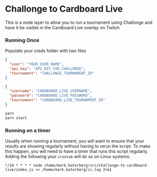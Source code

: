 # Challonge to Cardboard Live

This is a node layer to allow you to run a tournament using Challonge and have it be visible in the Cardboard Live overlay on Twitch

### Running Once

Populate your creds folder with two files
```challonge.json
{
  "user": "YOUR_USER_NAME",
  "api_key": "API_KEY_FOR_CHALLONGE",
  "tournament": "CHALLONGE_TOURNAMENT_ID"
}
```

```cardboardLive.json
{
  "username": "CARDBOARD_LIVE_USERNAME",
  "password": "CARDBOARD_LIVE_PASSWORD",
  "tournament": "CARDBOARD_LIVE_TOURNAMENT_ID"
}
```

```js
yarn
yarn start
```


### Running on a timer

Usually when running a tournament, you will want to ensure that your results are showing regularly without having to rerun the script.
To make this happen, you will need to have a timer that runs this script regularly. Adding the following your `crontab` will do so on Linux systems.

```
*/10 * * * * node /home/mark.katerberg/src/challonge-to-cardboard-live/index.js >> /home/mark.katerberg/cc.log 2>&1
```
